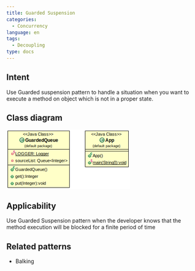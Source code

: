 ```yaml
---
title: Guarded Suspension
categories:
  - Concurrency
language: en
tags:
  - Decoupling
type: docs
---
```


## Intent
Use Guarded suspension pattern to handle a situation when you want to execute a method on object which is not in a proper state.

## Class diagram
![Guarded Suspension diagram](etc/guarded-suspension.png)

## Applicability
Use Guarded Suspension pattern when the developer knows that the method execution will be blocked for a finite period of time

## Related patterns

* Balking 
